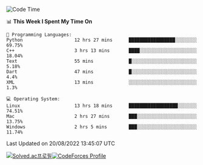 
<!--START_SECTION:waka-->
![Code Time](http://img.shields.io/badge/Code%20Time-1%2C916%20hrs%2016%20mins-blue)

📊 **This Week I Spent My Time On** 

```text
💬 Programming Languages: 
Python                   12 hrs 27 mins      █████████████████░░░░░░░░   69.75% 
C++                      3 hrs 13 mins       ████░░░░░░░░░░░░░░░░░░░░░   18.04% 
Text                     55 mins             █░░░░░░░░░░░░░░░░░░░░░░░░   5.18% 
Dart                     47 mins             █░░░░░░░░░░░░░░░░░░░░░░░░   4.4% 
XML                      13 mins             ░░░░░░░░░░░░░░░░░░░░░░░░░   1.3%

💻 Operating System: 
Linux                    13 hrs 18 mins      ██████████████████░░░░░░░   74.51% 
Mac                      2 hrs 27 mins       ███░░░░░░░░░░░░░░░░░░░░░░   13.75% 
Windows                  2 hrs 5 mins        ███░░░░░░░░░░░░░░░░░░░░░░   11.74%

```


 Last Updated on 20/08/2022 13:45:07 UTC
<!--END_SECTION:waka-->
[![Solved.ac프로필](http://mazassumnida.wtf/api/generate_badge?boj=hckim96)](https://solved.ac/hckim96)[![CodeForces Profile](https://cf.leed.at?id=hckim96)](https://codeforces.com/profile/hckim96)
